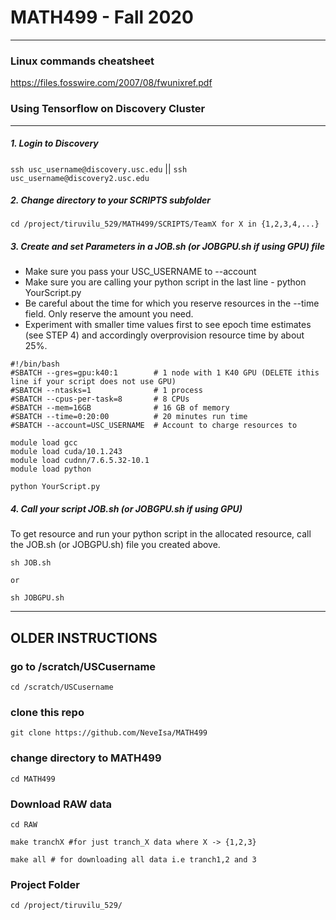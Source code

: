 
# MATH499 - Fall 2020 
---

### Linux commands cheatsheet
https://files.fosswire.com/2007/08/fwunixref.pdf

### Using Tensorflow on Discovery Cluster  
---

##### 1. Login to Discovery
`ssh usc_username@discovery.usc.edu` || `ssh usc_username@discovery2.usc.edu`

##### 2. Change directory to your SCRIPTS subfolder
`cd /project/tiruvilu_529/MATH499/SCRIPTS/TeamX for X in {1,2,3,4,...}`

##### 3. Create and set Parameters in a JOB.sh (or JOBGPU.sh if using GPU) file

- Make sure you pass your USC_USERNAME to --account
- Make sure you are calling your python script in the last line - python YourScript.py
- Be careful about the time for which you reserve resources in the --time field. Only reserve the amount you need. 
- Experiment with smaller time values first to see epoch time estimates (see STEP 4) and accordingly overprovision resource time by about 25%. 

 
```
#!/bin/bash
#SBATCH --gres=gpu:k40:1        # 1 node with 1 K40 GPU (DELETE ithis line if your script does not use GPU)
#SBATCH --ntasks=1              # 1 process
#SBATCH --cpus-per-task=8       # 8 CPUs
#SBATCH --mem=16GB              # 16 GB of memory
#SBATCH --time=0:20:00          # 20 minutes run time
#SBATCH --account=USC_USERNAME  # Account to charge resources to
  
module load gcc
module load cuda/10.1.243
module load cudnn/7.6.5.32-10.1
module load python

python YourScript.py

```


##### 4. Call your script JOB.sh (or JOBGPU.sh if using GPU)

To get resource and run your python script in the allocated resource, call the JOB.sh (or JOBGPU.sh) file you created above. 

```
sh JOB.sh

or 

sh JOBGPU.sh

```












------------
OLDER INSTRUCTIONS 
------------

### go to /scratch/USCusername
`cd /scratch/USCusername`

### clone this repo
`git clone https://github.com/NeveIsa/MATH499`

### change directory to MATH499
`cd MATH499`


### Download RAW data
```
cd RAW

make tranchX #for just tranch_X data where X -> {1,2,3}

make all # for downloading all data i.e tranch1,2 and 3

```


### Project Folder
```
cd /project/tiruvilu_529/
```
